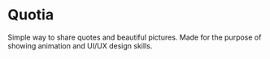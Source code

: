 # Quotia

Simple way to share quotes and beautiful pictures. Made for the purpose of showing animation and UI/UX design skills.

